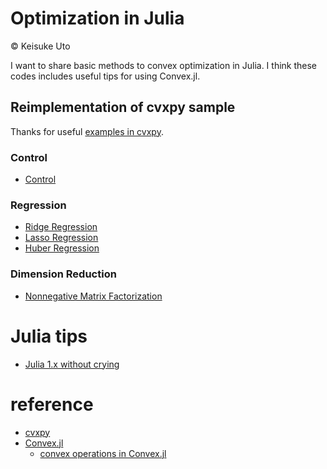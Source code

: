 # Optimization in Julia
&copy; Keisuke Uto


I want to share basic methods to convex optimization in Julia.
I think these codes includes useful tips for using Convex.jl.

## Reimplementation of cvxpy sample
Thanks for useful [examples in cvxpy](https://www.cvxpy.org/examples/index.html).

### Control
* [Control](examples/control.md)

### Regression
* [Ridge Regression](examples/ridge_regression.md)
* [Lasso Regression](examples/lasso_regression.md)
* [Huber Regression](examples/huber_regression.md)

### Dimension Reduction
* [Nonnegative Matrix Factorization](examples/nmf.md)

# Julia tips
* [Julia 1.x without crying](julia1x.md)

# reference
* [cvxpy](https://www.cvxpy.org/)
* [Convex.jl](https://github.com/JuliaOpt/Convex.jl)
  * [convex operations in Convex.jl](https://convexjl.readthedocs.io/en/latest/operations.html)
